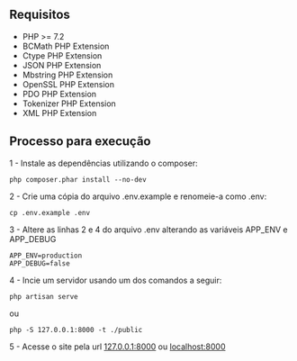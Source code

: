 ## Requisitos

- PHP >= 7.2
- BCMath PHP Extension
- Ctype PHP Extension
- JSON PHP Extension
- Mbstring PHP Extension
- OpenSSL PHP Extension
- PDO PHP Extension
- Tokenizer PHP Extension
- XML PHP Extension

## Processo para execução

1 - Instale as dependências utilizando o composer:
```shell
php composer.phar install --no-dev
```

2 - Crie uma cópia do arquivo .env.example e renomeie-a como .env:
```shell
cp .env.example .env
```

3 - Altere as linhas 2 e 4 do arquivo .env alterando as variáveis APP_ENV e APP_DEBUG
```shell
APP_ENV=production
APP_DEBUG=false
```

4 - Incie um servidor usando um dos comandos a seguir:
```shell
php artisan serve
```
ou
```shell
php -S 127.0.0.1:8000 -t ./public
```

5 - Acesse o site pela url <a href="127.0.0.1:8000">127.0.0.1:8000</a> ou <a href="localhost:8000">localhost:8000</a>
